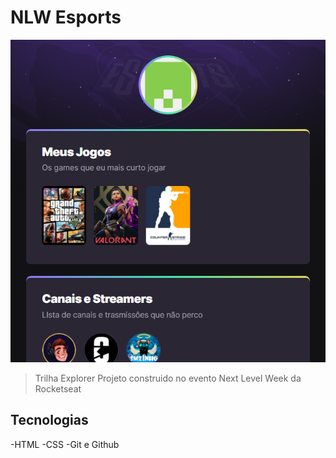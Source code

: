 
# NLW Esports

![preview](./assets/preview.png)

  >Trilha Explorer
Projeto construido no evento Next Level Week da Rocketseat

## Tecnologias

-HTML
-CSS
-Git e Github
